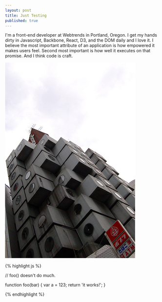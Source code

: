 ```yaml
---
layout: post
title: Just Testing
published: true
---
```


I'm a front-end developer at Webtrends in Portland, Oregon. I get my hands dirty in Javascript, Backbone, React, D3, and the DOM daily and I love it. I believe the most important attribute of an application is how empowered it makes users feel. Second most important is how well it executes on that promise. And I think code is craft.

![lemoinet.jpg](/_posts/lemoinet.jpg)


{% highlight js %}

// foo() doesn't do much.

function foo(bar) {
    var a = 123;
    return 'it works!';
}

{% endhighlight %}